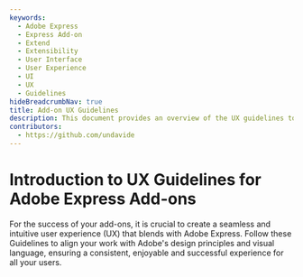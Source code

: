 ```yaml
---
keywords:
  - Adobe Express
  - Express Add-on 
  - Extend
  - Extensibility
  - User Interface
  - User Experience
  - UI
  - UX
  - Guidelines
hideBreadcrumbNav: true
title: Add-on UX Guidelines
description: This document provides an overview of the UX guidelines to follow when designing your Adobe Express add-on.
contributors:
  - https://github.com/undavide
---
```


# Introduction to UX Guidelines for Adobe Express Add-ons

For the success of your add-ons, it is crucial to create a seamless and intuitive user experience (UX) that blends with Adobe Express. Follow these Guidelines to align your work with Adobe's design principles and visual language, ensuring a consistent, enjoyable and successful experience for all your users.